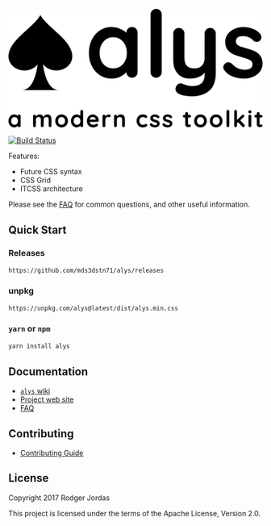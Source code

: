 <p align="center"><img src="docs/img/alys-banner.png" alt="alys banner"></p>

[![Build Status](https://travis-ci.org/mds3dstn71/alys.svg?branch=master)](https://travis-ci.org/mds3dstn71/alys)

Features:

* Future CSS syntax
* CSS Grid
* ITCSS architecture

Please see the [FAQ][] for common questions, and other useful information.

[FAQ]: https://github.com/mds3dstn71/alys/wiki/FAQ

## Quick Start

### Releases

```fundamental
https://github.com/mds3dstn71/alys/releases
```

### unpkg

```fundamental
https://unpkg.com/alys@latest/dist/alys.min.css
```

### `yarn` or `npm`

```bash
yarn install alys
```

## Documentation

* [`alys` wiki](https://github.com/mds3dstn71/alys/wiki)
* [Project web site](https:/mds3dstn71.github.io/alys/docs)
* [FAQ](https://github.com/mds3dstn71/alys/wiki/FAQ)

## Contributing

* [Contributing Guide](https://github.com/mds3dstn71/alys/wiki/CONTRIBUTING)

## License

Copyright 2017 Rodger Jordas

This project is licensed under the terms of the Apache License, Version 2.0.
